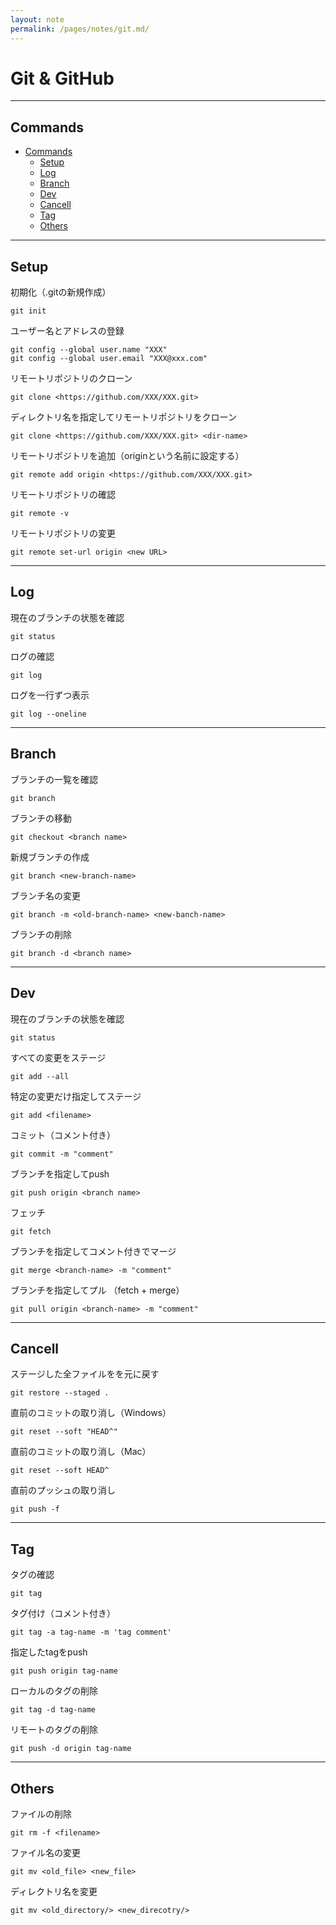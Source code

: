 ```yaml
---
layout: note
permalink: /pages/notes/git.md/
---
```


# Git & GitHub

<hr class="small-hr">

## Commands
- [Commands](#commands)
	- [Setup](#setup)
	- [Log](#log)
	- [Branch](#branch)
	- [Dev](#dev)
	- [Cancell](#cancell)
	- [Tag](#tag)
	- [Others](#others)

<hr class="small-hr">

## Setup
初期化（.gitの新規作成）    
```
git init
```

ユーザー名とアドレスの登録    
```
git config --global user.name "XXX"
git config --global user.email "XXX@xxx.com"
```

リモートリポジトリのクローン
```
git clone <https://github.com/XXX/XXX.git>
```

ディレクトリ名を指定してリモートリポジトリをクローン
```
git clone <https://github.com/XXX/XXX.git> <dir-name>
```

リモートリポジトリを追加（originという名前に設定する）
```
git remote add origin <https://github.com/XXX/XXX.git>
```

リモートリポジトリの確認
```
git remote -v
```

リモートリポジトリの変更
```
git remote set-url origin <new URL>
```

<hr class="small-hr">

## Log
現在のブランチの状態を確認
```
git status
```

ログの確認
```
git log
```

ログを一行ずつ表示
```
git log --oneline
```

<hr class="small-hr">

## Branch
ブランチの一覧を確認
```
git branch
```

ブランチの移動
```
git checkout <branch name>
```

新規ブランチの作成
```
git branch <new-branch-name>
```

ブランチ名の変更
```
git branch -m <old-branch-name> <new-banch-name>
```

ブランチの削除
```
git branch -d <branch name>
```

<hr class="small-hr">

## Dev
現在のブランチの状態を確認
```
git status
```

すべての変更をステージ
```
git add --all
```

特定の変更だけ指定してステージ
```
git add <filename>
```

コミット（コメント付き）
```
git commit -m "comment"
```

ブランチを指定してpush
```
git push origin <branch name>
```

フェッチ
```
git fetch
```

ブランチを指定してコメント付きでマージ
```
git merge <branch-name> -m "comment"
```

ブランチを指定してプル （fetch + merge）
```
git pull origin <branch-name> -m "comment"
```

<hr class="small-hr">

## Cancell
ステージした全ファイルをを元に戻す
```
git restore --staged .
```

直前のコミットの取り消し（Windows）
```
git reset --soft "HEAD^"
```

直前のコミットの取り消し（Mac）
```
git reset --soft HEAD^
```

直前のプッシュの取り消し
```
git push -f
```

<hr class="small-hr">

## Tag
タグの確認
```
git tag
```

タグ付け（コメント付き）
```
git tag -a tag-name -m 'tag comment'
```

指定したtagをpush
```
git push origin tag-name
```

ローカルのタグの削除
```
git tag -d tag-name
```

リモートのタグの削除
```
git push -d origin tag-name
```

<hr class="small-hr">

## Others
ファイルの削除
```
git rm -f <filename>
```

ファイル名の変更
```
git mv <old_file> <new_file>
```

ディレクトリ名を変更
```
git mv <old_directory/> <new_direcotry/>
```
